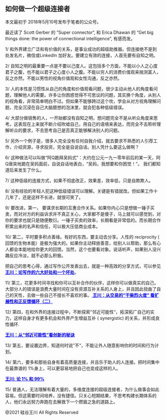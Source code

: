 ## 如何做一个超级连接者

本文最初于 2018年5月10号发布于笔者的公众号。

最近读了 Scott Gerber 的 ”Super connector“, 和 Erica Dhawan 的 “Get big things done: the power of connectional
intelligence&#8221;, 有感而发。

1/ 和外界建立广泛和有价值的关系，是事业成功的超级助推器。但连接绝不是到处发名片，微信或LinkedIn 加好友。要建立有效的连接，人首先要有自知之明。

2/ 自知之明的最重要一点是不要以己度人。这包括多个方面，不能以小人之心度君子之腹，也不能以君子之心度小人之腹。不能以穷人的消费价值观来揣测富人，反之亦然。不能以男性的视角价值观和女性沟通，反之亦然。

3/
人的本性是习惯性从自己的角度和价值观看问题，很少主动从他人的角度看问题，理解他人的需要。许多让你困惑觉得不可思议的问题，其实换个角度，从别人的视角看，非常简单明白不过。但如果不能够跨过这个坎，学会从对方视角理解问题，完全沉浸在自己大脑臆想的泡沫里，就会犯各种低级错误。

4/ 大部分做销售的人，一开始都没有自知之明，想问题完全不是从听众角度来思考。这表现在上来就不断介绍吹嘘自己，用自己的语境来表达，而完全不去聆听理解听众的要求，不去思考自己是否真正能够解决别人的问题。

5/ 另外一个例子是，很多人完全没有任何自我介绍，就去要求不熟悉的人引荐工作，介绍资源，寻求投资，完全是自说自话。别人凭什么要这么做啊？

6/ 这种做法可以叫做“阿Q跪拜吴妈式”：大约在公元一九一零年前后的某一天，阿Q唐突地跪在吴妈面前，自说自话地表白，“吴妈，我想要和你困觉！”。
我们都知道后来发生了什么。

7/ 这种低级的连接方式，如果不彻底改正，效果差，效率低，只是自欺欺人。

8/ 没有经验的年轻人犯这种低级错误可以理解。关键是有错就改。但如果工作十几年了，还是这样不长进，就很可笑了。

9/ 要改进，第一，
要谋求长期的互惠合作关系。如果你内心只是想做一锤子买卖，而对对方的利益诉求并不真正关心，大家都不是傻子，马上就可以感觉到，对你的要求也就只是随便敷衍。一锤子买卖的效率，长期看是非常低的。而长期合作积累出来的名声和信任，可以极大压低商业成本。

10/ 第二，平时要多积点善缘。有好的东西，要主动去分享。人性的 reciprocity (
回馈的生物本能）是极为强大的。如果你主动释放善意，给别人以帮助，那么有心人都会本能地给你更大的回馈。当然，这个也要看对象。说话听声，如果别人没兴趣反应冷淡，就不必那么积极。

把自己的思考心得，通过写作公开发表出去，就是一种高效的分享方式，可以参见<strong><a style="color: #0000ff;" href="https://chuan.us/archives/388">
王川：论写作的六大好处和一个坏处</a></strong>。

11/
第三，花更多时间寻找和你可以互补合作的伙伴，这样你可以做真实的自己。大部分人的错误是浪费大量时间在没有资源互补关系的人身上，并且因此扭曲了自己的天性，去做一些自己不擅长不喜欢的事。<strong><a style="color: #0000ff;" href="https://chuan.us/archives/354">
王川：从交易的“干柴烈火度” 看扩展性和正反馈循环（二）</a></strong>

12/ 第四，在和外界的连接过程中，不断探索”邻近可能性“，拓深拓广自己的实力，这样自身才有更多机会和外界产生增益互补 (
synergistic) 的关系，并形成良性循环.

<strong><a style="color: #0000ff;" href="https://chuan.us/archives/385">王川：从“邻近可能性”看创新的秘诀</a></strong>

13/ 第五，要设置边界，知道何时说”不“，不能让外人随意影响你的时间和行为计划。

14/ 第六，要多和那些自身有着高质量连接，并且乐于助人的人连接。把时间集中在最靠谱的 1%身上，可以更容易地把自己也变成这样的人。

<strong><a style="color: #0000ff;" href="https://chuan.us/archives/352">王川: 论 1% 和 99%</a></strong>

15/ 普通人，无法理解有着大量的，多维度连接的超级连接者，为什么做事会如此容易。但这需要时间培养，没有捷径。只关心短期结果，不思考构建长期体系的人，他们永远努力奔跑在去解救下一个燃眉之急的道路上。

@2021 硅谷王川 All Rights Reserved

